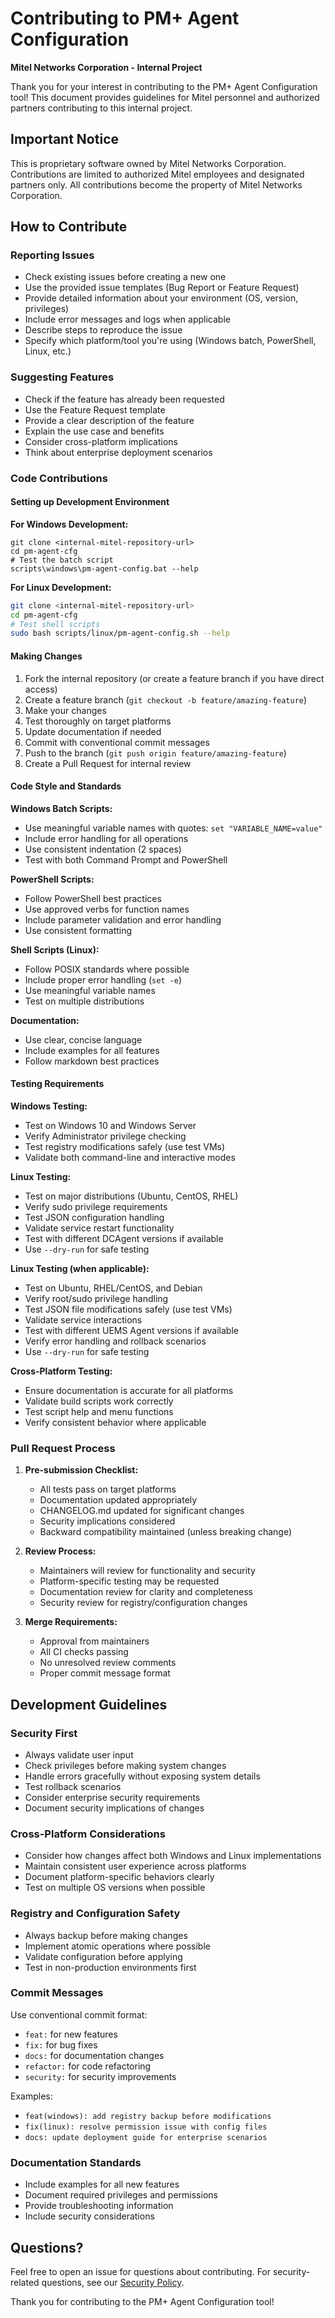 # Contributing to PM+ Agent Configuration

**Mitel Networks Corporation - Internal Project**

Thank you for your interest in contributing to the PM+ Agent Configuration tool! This document provides guidelines for Mitel personnel and authorized partners contributing to this internal project.

## Important Notice
This is proprietary software owned by Mitel Networks Corporation. Contributions are limited to authorized Mitel employees and designated partners only. All contributions become the property of Mitel Networks Corporation.

## How to Contribute

### Reporting Issues
- Check existing issues before creating a new one
- Use the provided issue templates (Bug Report or Feature Request)
- Provide detailed information about your environment (OS, version, privileges)
- Include error messages and logs when applicable
- Describe steps to reproduce the issue
- Specify which platform/tool you're using (Windows batch, PowerShell, Linux, etc.)

### Suggesting Features
- Check if the feature has already been requested
- Use the Feature Request template
- Provide a clear description of the feature
- Explain the use case and benefits
- Consider cross-platform implications
- Think about enterprise deployment scenarios

### Code Contributions

#### Setting up Development Environment

**For Windows Development:**
```batch
git clone <internal-mitel-repository-url>
cd pm-agent-cfg
# Test the batch script
scripts\windows\pm-agent-config.bat --help
```

**For Linux Development:**
```bash
git clone <internal-mitel-repository-url>
cd pm-agent-cfg
# Test shell scripts
sudo bash scripts/linux/pm-agent-config.sh --help
```

#### Making Changes
1. Fork the internal repository (or create a feature branch if you have direct access)
2. Create a feature branch (`git checkout -b feature/amazing-feature`)
3. Make your changes
4. Test thoroughly on target platforms
5. Update documentation if needed
6. Commit with conventional commit messages
7. Push to the branch (`git push origin feature/amazing-feature`)
8. Create a Pull Request for internal review

#### Code Style and Standards

**Windows Batch Scripts:**
- Use meaningful variable names with quotes: `set "VARIABLE_NAME=value"`
- Include error handling for all operations
- Use consistent indentation (2 spaces)
- Test with both Command Prompt and PowerShell

**PowerShell Scripts:**
- Follow PowerShell best practices
- Use approved verbs for function names
- Include parameter validation and error handling
- Use consistent formatting

**Shell Scripts (Linux):**
- Follow POSIX standards where possible
- Include proper error handling (`set -e`)
- Use meaningful variable names
- Test on multiple distributions

**Documentation:**
- Use clear, concise language
- Include examples for all features
- Follow markdown best practices

#### Testing Requirements

**Windows Testing:**
- Test on Windows 10 and Windows Server
- Verify Administrator privilege checking
- Test registry modifications safely (use test VMs)
- Validate both command-line and interactive modes

**Linux Testing:**
- Test on major distributions (Ubuntu, CentOS, RHEL)
- Verify sudo privilege requirements
- Test JSON configuration handling
- Validate service restart functionality
- Test with different DCAgent versions if available
- Use `--dry-run` for safe testing

**Linux Testing (when applicable):**
- Test on Ubuntu, RHEL/CentOS, and Debian
- Verify root/sudo privilege handling
- Test JSON file modifications safely (use test VMs)
- Validate service interactions
- Test with different UEMS Agent versions if available
- Verify error handling and rollback scenarios
- Use `--dry-run` for safe testing

**Cross-Platform Testing:**
- Ensure documentation is accurate for all platforms
- Validate build scripts work correctly
- Test script help and menu functions
- Verify consistent behavior where applicable

### Pull Request Process

1. **Pre-submission Checklist:**
   - All tests pass on target platforms
   - Documentation updated appropriately
   - CHANGELOG.md updated for significant changes
   - Security implications considered
   - Backward compatibility maintained (unless breaking change)

2. **Review Process:**
   - Maintainers will review for functionality and security
   - Platform-specific testing may be requested
   - Documentation review for clarity and completeness
   - Security review for registry/configuration changes

3. **Merge Requirements:**
   - Approval from maintainers
   - All CI checks passing
   - No unresolved review comments
   - Proper commit message format

## Development Guidelines

### Security First
- Always validate user input
- Check privileges before making system changes
- Handle errors gracefully without exposing system details
- Test rollback scenarios
- Consider enterprise security requirements
- Document security implications of changes

### Cross-Platform Considerations
- Consider how changes affect both Windows and Linux implementations
- Maintain consistent user experience across platforms
- Document platform-specific behaviors clearly
- Test on multiple OS versions when possible

### Registry and Configuration Safety
- Always backup before making changes
- Implement atomic operations where possible
- Validate configuration before applying
- Test in non-production environments first

### Commit Messages
Use conventional commit format:
- `feat:` for new features
- `fix:` for bug fixes  
- `docs:` for documentation changes
- `refactor:` for code refactoring
- `security:` for security improvements

Examples:
- `feat(windows): add registry backup before modifications`
- `fix(linux): resolve permission issue with config files`
- `docs: update deployment guide for enterprise scenarios`

### Documentation Standards
- Include examples for all new features
- Document required privileges and permissions
- Provide troubleshooting information
- Include security considerations

## Questions?

Feel free to open an issue for questions about contributing. For security-related questions, see our [Security Policy](SECURITY.md).

Thank you for contributing to the PM+ Agent Configuration tool!
